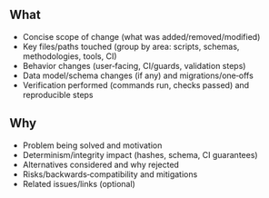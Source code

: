 ## What

- Concise scope of change (what was added/removed/modified)
- Key files/paths touched (group by area: scripts, schemas, methodologies, tools, CI)
- Behavior changes (user‑facing, CI/guards, validation steps)
- Data model/schema changes (if any) and migrations/one‑offs
- Verification performed (commands run, checks passed) and reproducible steps

## Why

- Problem being solved and motivation
- Determinism/integrity impact (hashes, schema, CI guarantees)
- Alternatives considered and why rejected
- Risks/backwards‑compatibility and mitigations
- Related issues/links (optional)
